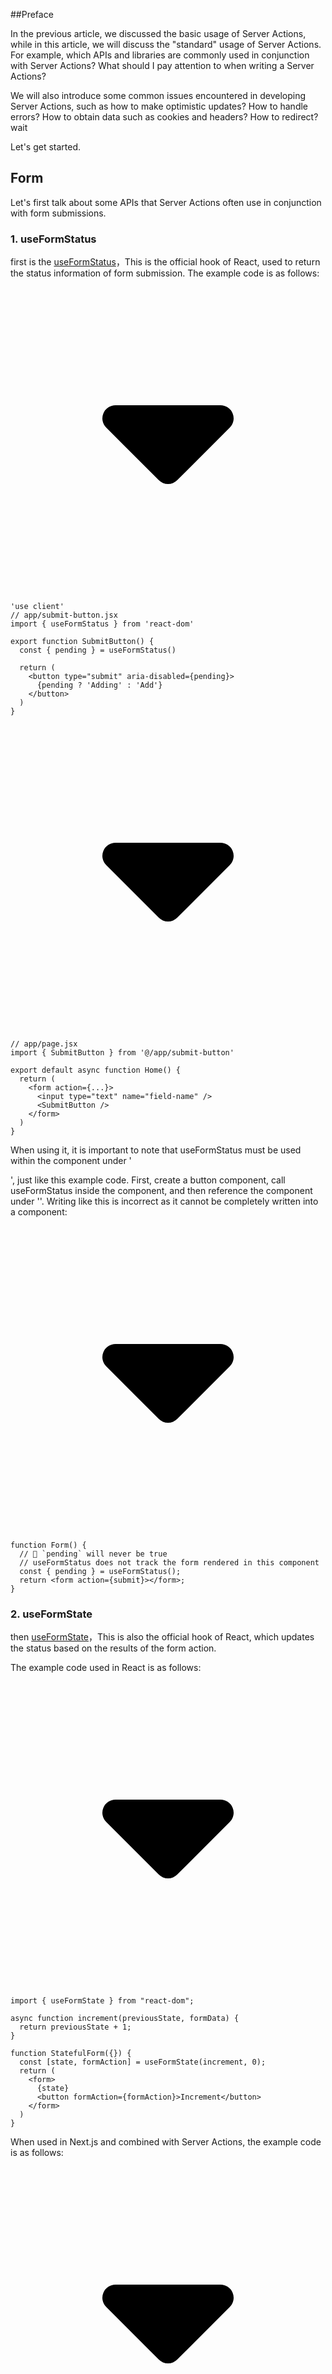 ##Preface

In the previous article, we discussed the basic usage of Server Actions, while in this article, we will discuss the "standard" usage of Server Actions. For example, which APIs and libraries are commonly used in conjunction with Server Actions? What should I pay attention to when writing a Server Actions?

We will also introduce some common issues encountered in developing Server Actions, such as how to make optimistic updates? How to handle errors? How to obtain data such as cookies and headers? How to redirect? wait

Let's get started.

## Form

Let's first talk about some APIs that Server Actions often use in conjunction with form submissions.

### 1. useFormStatus

first is the [useFormStatus](https://link.juejin.cn/?target=https%3A%2F%2Freact.dev%2Freference%2Freact-dom%2Fhooks%2FuseFormStatus "https://react.dev/reference/react-dom/hooks/useFormStatus")，This is the official hook of React, used to return the status information of form submission. The example code is as follows:

<pre><div class="code-block-extension-header"><div class="code-block-extension-headerLeft"><div class="code-block-extension-foldBtn"><svg xmlns="http://www.w3.org/2000/svg" viewBox="0 0 24 24"><path d="M16.924 9.617A1 1 0 0 0 16 9H8a1 1 0 0 0-.707 1.707l4 4a1 1 0 0 0 1.414 0l4-4a1 1 0 0 0 .217-1.09z" data-name="Down"></path></svg></div></div><div class="code-block-extension-headerRight"></div></div><code class="hljs language-javascript code-block-extension-codeShowNum"><span class="code-block-extension-codeLine" data-line-num="1">&#39;use client&#39;</span>
<span class="code-block-extension-codeLine" data-line-num="2">// app/submit-button.jsx</span>
<span class="code-block-extension-codeLine" data-line-num="3">import { useFormStatus } from &#39;react-dom&#39;</span>
<span class="code-block-extension-codeLine" data-line-num="4"></span>
<span class="code-block-extension-codeLine" data-line-num="5">export function SubmitButton() {</span>
<span class="code-block-extension-codeLine" data-line-num="6">  const { pending } = useFormStatus()</span>
<span class="code-block-extension-codeLine" data-line-num="7"></span>
<span class="code-block-extension-codeLine" data-line-num="8">  return (</span>
<span class="code-block-extension-codeLine" data-line-num="9">    <span class="xml">&lt;button type=&#34;submit&#34; aria-disabled={pending}&gt;</span></span>
<span class="code-block-extension-codeLine" data-line-num="10">      {pending ? &#39;Adding&#39; : &#39;Add&#39;}</span>
<span class="code-block-extension-codeLine" data-line-num="11">    &lt;/button&gt;</span>
<span class="code-block-extension-codeLine" data-line-num="12">  )</span>
<span class="code-block-extension-codeLine" data-line-num="13">}</span>
</code></pre>

<pre><div class="code-block-extension-header"><div class="code-block-extension-headerLeft"><div class="code-block-extension-foldBtn"><svg xmlns="http://www.w3.org/2000/svg" viewBox="0 0 24 24"><path d="M16.924 9.617A1 1 0 0 0 16 9H8a1 1 0 0 0-.707 1.707l4 4a1 1 0 0 0 1.414 0l4-4a1 1 0 0 0 .217-1.09z" data-name="Down"></path></svg></div></div><div class="code-block-extension-headerRight"></div></div><code class="hljs language-javascript code-block-extension-codeShowNum"><span class="code-block-extension-codeLine" data-line-num="1">// app/page.jsx</span>
<span class="code-block-extension-codeLine" data-line-num="2">import { SubmitButton } from &#39;@/app/submit-button&#39;</span>
<span class="code-block-extension-codeLine" data-line-num="3"></span>
<span class="code-block-extension-codeLine" data-line-num="4">export default async function Home() {</span>
<span class="code-block-extension-codeLine" data-line-num="5">  return (</span>
<span class="code-block-extension-codeLine" data-line-num="6">    <span class="xml">&lt;form action={...}&gt;</span></span>
<span class="code-block-extension-codeLine" data-line-num="7">      &lt;input type=&#34;text&#34; name=&#34;field-name&#34; /&gt;</span>
<span class="code-block-extension-codeLine" data-line-num="8">      &lt;SubmitButton /&gt;</span>
<span class="code-block-extension-codeLine" data-line-num="9">    &lt;/form&gt;</span>
<span class="code-block-extension-codeLine" data-line-num="10">  )</span>
<span class="code-block-extension-codeLine" data-line-num="11">}</span>
</code></pre>

When using it, it is important to note that useFormStatus must be used within the component under '<form>', just like this example code. First, create a button component, call useFormStatus inside the component, and then reference the component under '<form>'. Writing like this is incorrect as it cannot be completely written into a component:

<pre><div class="code-block-extension-header"><div class="code-block-extension-headerLeft"><div class="code-block-extension-foldBtn"><svg xmlns="http://www.w3.org/2000/svg" viewBox="0 0 24 24"><path d="M16.924 9.617A1 1 0 0 0 16 9H8a1 1 0 0 0-.707 1.707l4 4a1 1 0 0 0 1.414 0l4-4a1 1 0 0 0 .217-1.09z" data-name="Down"></path></svg></div></div><div class="code-block-extension-headerRight"></div></div><code class="hljs language-javascript code-block-extension-codeShowNum"><span class="code-block-extension-codeLine" data-line-num="1">function Form() {</span>
<span class="code-block-extension-codeLine" data-line-num="2">  // 🚩 `pending` will never be true</span>
<span class="code-block-extension-codeLine" data-line-num="3">  // useFormStatus does not track the form rendered in this component</span>
<span class="code-block-extension-codeLine" data-line-num="4">  const { pending } = useFormStatus();</span>
<span class="code-block-extension-codeLine" data-line-num="5">  return <span class="xml">&lt;form action={submit}&gt;&lt;/form&gt;</span>;</span>
<span class="code-block-extension-codeLine" data-line-num="6">}</span>
</code></pre>

### 2. useFormState

then [useFormState](https://link.juejin.cn/?target=https%3A%2F%2Freact.dev%2Freference%2Freact-dom%2Fhooks%2FuseFormState "https://react.dev/reference/react-dom/hooks/useFormState")，This is also the official hook of React, which updates the status based on the results of the form action.

The example code used in React is as follows:

<pre><div class="code-block-extension-header"><div class="code-block-extension-headerLeft"><div class="code-block-extension-foldBtn"><svg xmlns="http://www.w3.org/2000/svg" viewBox="0 0 24 24"><path d="M16.924 9.617A1 1 0 0 0 16 9H8a1 1 0 0 0-.707 1.707l4 4a1 1 0 0 0 1.414 0l4-4a1 1 0 0 0 .217-1.09z" data-name="Down"></path></svg></div></div><div class="code-block-extension-headerRight"></div></div><code class="hljs language-javascript code-block-extension-codeShowNum"><span class="code-block-extension-codeLine" data-line-num="1">import { useFormState } from &#34;react-dom&#34;;</span>
<span class="code-block-extension-codeLine" data-line-num="2"></span>
<span class="code-block-extension-codeLine" data-line-num="3">async function increment(previousState, formData) {</span>
<span class="code-block-extension-codeLine" data-line-num="4">  return previousState + 1;</span>
<span class="code-block-extension-codeLine" data-line-num="5">}</span>
<span class="code-block-extension-codeLine" data-line-num="6"></span>
<span class="code-block-extension-codeLine" data-line-num="7">function StatefulForm({}) {</span>
<span class="code-block-extension-codeLine" data-line-num="8">  const [state, formAction] = useFormState(increment, 0);</span>
<span class="code-block-extension-codeLine" data-line-num="9">  return (</span>
<span class="code-block-extension-codeLine" data-line-num="10">    <span class="xml">&lt;form&gt;</span></span>
<span class="code-block-extension-codeLine" data-line-num="11">      {state}</span>
<span class="code-block-extension-codeLine" data-line-num="12">      &lt;button formAction={formAction}&gt;Increment&lt;/button&gt;</span>
<span class="code-block-extension-codeLine" data-line-num="13">    &lt;/form&gt;</span>
<span class="code-block-extension-codeLine" data-line-num="14">  )</span>
<span class="code-block-extension-codeLine" data-line-num="15">}</span>
</code></pre>

When used in Next.js and combined with Server Actions, the example code is as follows:

<pre><div class="code-block-extension-header"><div class="code-block-extension-headerLeft"><div class="code-block-extension-foldBtn"><svg xmlns="http://www.w3.org/2000/svg" viewBox="0 0 24 24"><path d="M16.924 9.617A1 1 0 0 0 16 9H8a1 1 0 0 0-.707 1.707l4 4a1 1 0 0 0 1.414 0l4-4a1 1 0 0 0 .217-1.09z" data-name="Down"></path></svg></div></div><div class="code-block-extension-headerRight"></div></div><code class="hljs language-javascript code-block-extension-codeShowNum"><span class="code-block-extension-codeLine" data-line-num="1">&#39;use client&#39;</span>
<span class="code-block-extension-codeLine" data-line-num="2"></span>
<span class="code-block-extension-codeLine" data-line-num="3">import { useFormState } from &#39;react-dom&#39;</span>
<span class="code-block-extension-codeLine" data-line-num="4"></span>
<span class="code-block-extension-codeLine" data-line-num="5">export default function Home() {</span>
<span class="code-block-extension-codeLine" data-line-num="6"></span>
<span class="code-block-extension-codeLine" data-line-num="7">  async function createTodo(prevState, formData) {</span>
<span class="code-block-extension-codeLine" data-line-num="8">    return prevState.concat(formData.get(&#39;todo&#39;));</span>
<span class="code-block-extension-codeLine" data-line-num="9">  }</span>
<span class="code-block-extension-codeLine" data-line-num="10"></span>
<span class="code-block-extension-codeLine" data-line-num="11">  const [state, formAction] = useFormState(createTodo, [])</span>
<span class="code-block-extension-codeLine" data-line-num="12"></span>
<span class="code-block-extension-codeLine" data-line-num="13">  return (</span>
<span class="code-block-extension-codeLine" data-line-num="14">    <span class="xml">&lt;form action={formAction}&gt;</span></span>
<span class="code-block-extension-codeLine" data-line-num="15">      &lt;input type=&#34;text&#34; name=&#34;todo&#34; /&gt;</span>
<span class="code-block-extension-codeLine" data-line-num="16">      &lt;button type=&#34;submit&#34;&gt;Submit&lt;/button&gt;</span>
<span class="code-block-extension-codeLine" data-line-num="17">      &lt;p&gt;{state.join(&#39;,&#39;)}&lt;/p&gt;</span>
<span class="code-block-extension-codeLine" data-line-num="18">    &lt;/form&gt;</span>
<span class="code-block-extension-codeLine" data-line-num="19">  ) </span>
<span class="code-block-extension-codeLine" data-line-num="20">}</span>
</code></pre>

### 3. Practical experience

Now let's combine useFormStatus and useFormState to explain how to handle form submissions using Server Actions. The directories and files involved are as follows:

<pre><div class="code-block-extension-header"><div class="code-block-extension-headerLeft"><div class="code-block-extension-foldBtn"><svg xmlns="http://www.w3.org/2000/svg" viewBox="0 0 24 24"><path d="M16.924 9.617A1 1 0 0 0 16 9H8a1 1 0 0 0-.707 1.707l4 4a1 1 0 0 0 1.414 0l4-4a1 1 0 0 0 .217-1.09z" data-name="Down"></path></svg></div></div><div class="code-block-extension-headerRight"></div></div><code class="hljs language-javascript code-block-extension-codeShowNum"><span class="code-block-extension-codeLine" data-line-num="1">app                 </span>
<span class="code-block-extension-codeLine" data-line-num="2">└─ form3           </span>
<span class="code-block-extension-codeLine" data-line-num="3">   ├─ actions.js   </span>
<span class="code-block-extension-codeLine" data-line-num="4">   ├─ form.js      </span>
<span class="code-block-extension-codeLine" data-line-num="5">   └─ page.js            </span>
</code></pre>

`App/form3/form. js `, code as follows:

<pre><div class="code-block-extension-header"><div class="code-block-extension-headerLeft"><div class="code-block-extension-foldBtn"><svg xmlns="http://www.w3.org/2000/svg" viewBox="0 0 24 24"><path d="M16.924 9.617A1 1 0 0 0 16 9H8a1 1 0 0 0-.707 1.707l4 4a1 1 0 0 0 1.414 0l4-4a1 1 0 0 0 .217-1.09z" data-name="Down"></path></svg></div></div><div class="code-block-extension-headerRight"></div></div><code class="hljs language-javascript code-block-extension-codeShowNum"><span class="code-block-extension-codeLine" data-line-num="1">import { findToDos } from &#39;./actions&#39;;</span>
<span class="code-block-extension-codeLine" data-line-num="2">import AddToDoForm from &#39;./form&#39;;</span>
<span class="code-block-extension-codeLine" data-line-num="3"></span>
<span class="code-block-extension-codeLine" data-line-num="4">export default async function Page() {</span>
<span class="code-block-extension-codeLine" data-line-num="5">  const todos = await findToDos();</span>
<span class="code-block-extension-codeLine" data-line-num="6">  return (</span>
<span class="code-block-extension-codeLine" data-line-num="7">    <span class="xml">&lt;&gt;</span></span>
<span class="code-block-extension-codeLine" data-line-num="8">      &lt;AddToDoForm /&gt;</span>
<span class="code-block-extension-codeLine" data-line-num="9">      &lt;ul&gt;</span>
<span class="code-block-extension-codeLine" data-line-num="10">        {todos.map((todo, i) =&gt; &lt;li key={i}&gt;{todo}&lt;/li&gt;)}</span>
<span class="code-block-extension-codeLine" data-line-num="11">      &lt;/ul&gt;</span>
<span class="code-block-extension-codeLine" data-line-num="12">    &lt;/&gt;</span>
<span class="code-block-extension-codeLine" data-line-num="13">  )</span>
<span class="code-block-extension-codeLine" data-line-num="14">}</span>
</code></pre>

`App/form3/form. js `, code as follows:

<pre><div class="code-block-extension-header"><div class="code-block-extension-headerLeft"><div class="code-block-extension-foldBtn"><svg xmlns="http://www.w3.org/2000/svg" viewBox="0 0 24 24"><path d="M16.924 9.617A1 1 0 0 0 16 9H8a1 1 0 0 0-.707 1.707l4 4a1 1 0 0 0 1.414 0l4-4a1 1 0 0 0 .217-1.09z" data-name="Down"></path></svg></div></div><div class="code-block-extension-headerRight"></div></div><code class="hljs language-javascript code-block-extension-codeShowNum"><span class="code-block-extension-codeLine" data-line-num="1">&#39;use client&#39;</span>
<span class="code-block-extension-codeLine" data-line-num="2"></span>
<span class="code-block-extension-codeLine" data-line-num="3">import { useFormState, useFormStatus } from &#39;react-dom&#39;</span>
<span class="code-block-extension-codeLine" data-line-num="4">import { createToDo } from &#39;./actions&#39;;</span>
<span class="code-block-extension-codeLine" data-line-num="5"></span>
<span class="code-block-extension-codeLine" data-line-num="6">const initialState = {</span>
<span class="code-block-extension-codeLine" data-line-num="7">  message: &#39;&#39;,</span>
<span class="code-block-extension-codeLine" data-line-num="8">}</span>
<span class="code-block-extension-codeLine" data-line-num="9"></span>
<span class="code-block-extension-codeLine" data-line-num="10">function SubmitButton() {</span>
<span class="code-block-extension-codeLine" data-line-num="11">  const { pending } = useFormStatus()</span>
<span class="code-block-extension-codeLine" data-line-num="12">  return (</span>
<span class="code-block-extension-codeLine" data-line-num="13">    <span class="xml">&lt;button type=&#34;submit&#34; aria-disabled={pending}&gt;</span></span>
<span class="code-block-extension-codeLine" data-line-num="14">      {pending ? &#39;Adding&#39; : &#39;Add&#39;}</span>
<span class="code-block-extension-codeLine" data-line-num="15">    &lt;/button&gt;</span>
<span class="code-block-extension-codeLine" data-line-num="16">  )</span>
<span class="code-block-extension-codeLine" data-line-num="17">}</span>
<span class="code-block-extension-codeLine" data-line-num="18"></span>
<span class="code-block-extension-codeLine" data-line-num="19">export default function AddToDoForm() {</span>
<span class="code-block-extension-codeLine" data-line-num="20">  const [state, formAction] = useFormState(createToDo, initialState)</span>
<span class="code-block-extension-codeLine" data-line-num="21"></span>
<span class="code-block-extension-codeLine" data-line-num="22">  return (</span>
<span class="code-block-extension-codeLine" data-line-num="23">    <span class="xml">&lt;form action={formAction}&gt;</span></span>
<span class="code-block-extension-codeLine" data-line-num="24">      &lt;input type=&#34;text&#34; name=&#34;todo&#34; /&gt;</span>
<span class="code-block-extension-codeLine" data-line-num="25">      &lt;SubmitButton /&gt;</span>
<span class="code-block-extension-codeLine" data-line-num="26">      &lt;p aria-live=&#34;polite&#34; className=&#34;sr-only&#34;&gt;</span>
<span class="code-block-extension-codeLine" data-line-num="27">        {state?.message}</span>
<span class="code-block-extension-codeLine" data-line-num="28">      &lt;/p&gt;</span>
<span class="code-block-extension-codeLine" data-line-num="29">    &lt;/form&gt;</span>
<span class="code-block-extension-codeLine" data-line-num="30">  )</span>
<span class="code-block-extension-codeLine" data-line-num="31">}</span>
</code></pre>

`App/form3/actions. js `, the code is as follows:

<pre><div class="code-block-extension-header"><div class="code-block-extension-headerLeft"><div class="code-block-extension-foldBtn"><svg xmlns="http://www.w3.org/2000/svg" viewBox="0 0 24 24"><path d="M16.924 9.617A1 1 0 0 0 16 9H8a1 1 0 0 0-.707 1.707l4 4a1 1 0 0 0 1.414 0l4-4a1 1 0 0 0 .217-1.09z" data-name="Down"></path></svg></div></div><div class="code-block-extension-headerRight"></div></div><code class="hljs language-javascript code-block-extension-codeShowNum"><span class="code-block-extension-codeLine" data-line-num="1">&#39;use server&#39;</span>
<span class="code-block-extension-codeLine" data-line-num="2"></span>
<span class="code-block-extension-codeLine" data-line-num="3">import { revalidatePath } from &#34;next/cache&#34;;</span>
<span class="code-block-extension-codeLine" data-line-num="4"></span>
<span class="code-block-extension-codeLine" data-line-num="5">const sleep = ms =&gt; new Promise(r =&gt; setTimeout(r, ms));</span>
<span class="code-block-extension-codeLine" data-line-num="6"></span>
<span class="code-block-extension-codeLine" data-line-num="7">let data = [&#39;read&#39;, &#39;write&#39;, &#39;think&#39;]</span>
<span class="code-block-extension-codeLine" data-line-num="8"></span>
<span class="code-block-extension-codeLine" data-line-num="9">export async function findToDos() {</span>
<span class="code-block-extension-codeLine" data-line-num="10">  return data</span>
<span class="code-block-extension-codeLine" data-line-num="11">}</span>
<span class="code-block-extension-codeLine" data-line-num="12"></span>
<span class="code-block-extension-codeLine" data-line-num="13">export async function createToDo(prevState, formData) {</span>
<span class="code-block-extension-codeLine" data-line-num="14">  await sleep(500)</span>
<span class="code-block-extension-codeLine" data-line-num="15">  const todo = formData.get(&#39;todo&#39;)</span>
<span class="code-block-extension-codeLine" data-line-num="16">  data.push(todo)</span>
<span class="code-block-extension-codeLine" data-line-num="17">  revalidatePath(&#34;/form3&#34;);</span>
<span class="code-block-extension-codeLine" data-line-num="18">  return {</span>
<span class="code-block-extension-codeLine" data-line-num="19">    message: `add ${todo} success!`</span>
<span class="code-block-extension-codeLine" data-line-num="20">  }</span>
<span class="code-block-extension-codeLine" data-line-num="21">}</span>
</code></pre>

The interaction effect is as follows:

![actions-6.gif](https://p3-juejin.byteimg.com/tos-cn-i-k3u1fbpfcp/d9b1592d85124e03a2cd6d927ea6686b~tplv-k3u1fbpfcp-jj-mark:3024:0:0:0:q75.awebp#?w=847&h=558&s=81417&e=gif&f=37&b=fefefe) Note: When using useFormState, the first parameter corresponding to the Server Action function is prevState, and the second parameter is formData. When using useFormStatus, it should be written in a separate component under the form. When using, pay attention to these two points.

It is worth mentioning that:

<pre><div class="code-block-extension-header"><div class="code-block-extension-headerLeft"><div class="code-block-extension-foldBtn"><svg xmlns="http://www.w3.org/2000/svg" viewBox="0 0 24 24"><path d="M16.924 9.617A1 1 0 0 0 16 9H8a1 1 0 0 0-.707 1.707l4 4a1 1 0 0 0 1.414 0l4-4a1 1 0 0 0 .217-1.09z" data-name="Down"></path></svg></div></div><div class="code-block-extension-headerRight"></div></div><code class="hljs language-javascript code-block-extension-codeShowNum"><span class="code-block-extension-codeLine" data-line-num="1">&lt;p aria-live=&#34;polite&#34; className=&#34;sr-only&#34;&gt;</span>
<span class="code-block-extension-codeLine" data-line-num="2">  {state?.message}</span>
<span class="code-block-extension-codeLine" data-line-num="3">&lt;/p&gt;</span>
</code></pre>

`Aria live 'indicates that this is an ARIA tag used to politely notify users of a change` "SR only" indicates that this is content only used for screen readers. Because we did not set the style of SR only, it was exposed on the page, and theoretically, the following style should be added:

<pre><div class="code-block-extension-header"><div class="code-block-extension-headerLeft"><div class="code-block-extension-foldBtn"><svg xmlns="http://www.w3.org/2000/svg" viewBox="0 0 24 24"><path d="M16.924 9.617A1 1 0 0 0 16 9H8a1 1 0 0 0-.707 1.707l4 4a1 1 0 0 0 1.414 0l4-4a1 1 0 0 0 .217-1.09z" data-name="Down"></path></svg></div></div><div class="code-block-extension-headerRight"></div></div><code class="hljs language-css code-block-extension-codeShowNum"><span class="code-block-extension-codeLine" data-line-num="1">.sr-only {</span>
<span class="code-block-extension-codeLine" data-line-num="2">  position: absolute;</span>
<span class="code-block-extension-codeLine" data-line-num="3">  width: 1px;</span>
<span class="code-block-extension-codeLine" data-line-num="4">  height: 1px;</span>
<span class="code-block-extension-codeLine" data-line-num="5">  padding: 0;</span>
<span class="code-block-extension-codeLine" data-line-num="6">  margin: -1px;</span>
<span class="code-block-extension-codeLine" data-line-num="7">  overflow: hidden;</span>
<span class="code-block-extension-codeLine" data-line-num="8">  clip: rect(0, 0, 0, 0);</span>
<span class="code-block-extension-codeLine" data-line-num="9">  white-space: nowrap;</span>
<span class="code-block-extension-codeLine" data-line-num="10">  border-width: 0;</span>
<span class="code-block-extension-codeLine" data-line-num="11">}</span>
</code></pre>

Simply put, this content should not be displayed on the screen. The return of this information is used to notify people who cannot see the screen content like normal people and need to use screen reader tools to successfully create the task.

## Server Actions

Next, let's talk about the key points to note when writing Server Actions. Simply put, it is important to note:

1. Obtain submitted data
2. Perform data validation and error handling
3. Re validate data
4. Error handling

### 1. get data

If using the most basic form of form action, the first parameter of the Server Action function is formData:

<pre><div class="code-block-extension-header"><div class="code-block-extension-headerLeft"><div class="code-block-extension-foldBtn"><svg xmlns="http://www.w3.org/2000/svg" viewBox="0 0 24 24"><path d="M16.924 9.617A1 1 0 0 0 16 9H8a1 1 0 0 0-.707 1.707l4 4a1 1 0 0 0 1.414 0l4-4a1 1 0 0 0 .217-1.09z" data-name="Down"></path></svg></div></div><div class="code-block-extension-headerRight"></div></div><code class="hljs language-javascript code-block-extension-codeShowNum"><span class="code-block-extension-codeLine" data-line-num="1">export default function Page() {</span>
<span class="code-block-extension-codeLine" data-line-num="2">  async function createInvoice(formData) {</span>
<span class="code-block-extension-codeLine" data-line-num="3">    &#39;use server&#39;</span>
<span class="code-block-extension-codeLine" data-line-num="4"></span>
<span class="code-block-extension-codeLine" data-line-num="5">    const rawFormData = {</span>
<span class="code-block-extension-codeLine" data-line-num="6">      customerId: formData.get(&#39;customerId&#39;)</span>
<span class="code-block-extension-codeLine" data-line-num="7">    }</span>
<span class="code-block-extension-codeLine" data-line-num="8"></span>
<span class="code-block-extension-codeLine" data-line-num="9">    // mutate data</span>
<span class="code-block-extension-codeLine" data-line-num="10">    // revalidate cache</span>
<span class="code-block-extension-codeLine" data-line-num="11">  }</span>
<span class="code-block-extension-codeLine" data-line-num="12"></span>
<span class="code-block-extension-codeLine" data-line-num="13">  return <span class="xml">&lt;form action={createInvoice}&gt;...&lt;/form&gt;</span></span>
<span class="code-block-extension-codeLine" data-line-num="14">}</span>
</code></pre>

If using the form of form action+useFormState, the first parameter of the Server Actions function is prevState, and the second parameter is formData:

<pre><div class="code-block-extension-header"><div class="code-block-extension-headerLeft"><div class="code-block-extension-foldBtn"><svg xmlns="http://www.w3.org/2000/svg" viewBox="0 0 24 24"><path d="M16.924 9.617A1 1 0 0 0 16 9H8a1 1 0 0 0-.707 1.707l4 4a1 1 0 0 0 1.414 0l4-4a1 1 0 0 0 .217-1.09z" data-name="Down"></path></svg></div></div><div class="code-block-extension-headerRight"></div></div><code class="hljs language-javascript code-block-extension-codeShowNum"><span class="code-block-extension-codeLine" data-line-num="1">&#39;use client&#39;</span>
<span class="code-block-extension-codeLine" data-line-num="2"></span>
<span class="code-block-extension-codeLine" data-line-num="3">import { useFormState } from &#39;react-dom&#39;</span>
<span class="code-block-extension-codeLine" data-line-num="4"></span>
<span class="code-block-extension-codeLine" data-line-num="5">export default function Home() {</span>
<span class="code-block-extension-codeLine" data-line-num="6"></span>
<span class="code-block-extension-codeLine" data-line-num="7">  async function createTodo(prevState, formData) {</span>
<span class="code-block-extension-codeLine" data-line-num="8">    return prevState.concat(formData.get(&#39;todo&#39;));</span>
<span class="code-block-extension-codeLine" data-line-num="9">  }</span>
<span class="code-block-extension-codeLine" data-line-num="10"></span>
<span class="code-block-extension-codeLine" data-line-num="11">  const [state, formAction] = useFormState(createTodo, [])</span>
<span class="code-block-extension-codeLine" data-line-num="12"></span>
<span class="code-block-extension-codeLine" data-line-num="13">  return (</span>
<span class="code-block-extension-codeLine" data-line-num="14">    <span class="xml">&lt;form action={formAction}&gt;</span></span>
<span class="code-block-extension-codeLine" data-line-num="15">      &lt;input type=&#34;text&#34; name=&#34;todo&#34; /&gt;</span>
<span class="code-block-extension-codeLine" data-line-num="16">      &lt;button type=&#34;submit&#34;&gt;Submit&lt;/button&gt;</span>
<span class="code-block-extension-codeLine" data-line-num="17">      &lt;p&gt;{state.join(&#39;,&#39;)}&lt;/p&gt;</span>
<span class="code-block-extension-codeLine" data-line-num="18">    &lt;/form&gt;</span>
<span class="code-block-extension-codeLine" data-line-num="19">  ) </span>
<span class="code-block-extension-codeLine" data-line-num="20">}</span>
</code></pre>

If it is a direct call, then it depends on how it is passed in during the call, such as the example of event call mentioned in the previous article:

<pre><div class="code-block-extension-header"><div class="code-block-extension-headerLeft"><div class="code-block-extension-foldBtn"><svg xmlns="http://www.w3.org/2000/svg" viewBox="0 0 24 24"><path d="M16.924 9.617A1 1 0 0 0 16 9H8a1 1 0 0 0-.707 1.707l4 4a1 1 0 0 0 1.414 0l4-4a1 1 0 0 0 .217-1.09z" data-name="Down"></path></svg></div></div><div class="code-block-extension-headerRight"></div></div><code class="hljs language-javascript code-block-extension-codeShowNum"><span class="code-block-extension-codeLine" data-line-num="1">&#39;use client&#39;</span>
<span class="code-block-extension-codeLine" data-line-num="2"></span>
<span class="code-block-extension-codeLine" data-line-num="3">import { createToDoDirectly } from &#39;./actions&#39;;</span>
<span class="code-block-extension-codeLine" data-line-num="4"></span>
<span class="code-block-extension-codeLine" data-line-num="5">export default function Button({children}) {</span>
<span class="code-block-extension-codeLine" data-line-num="6">  return <span class="xml">&lt;button onClick={async () =&gt; {</span></span>
<span class="code-block-extension-codeLine" data-line-num="7">    const data = await createToDoDirectly(&#39;sport&#39;)</span>
<span class="code-block-extension-codeLine" data-line-num="8">    alert(JSON.stringify(data))</span>
<span class="code-block-extension-codeLine" data-line-num="9">  }}&gt;{children}&lt;/button&gt;</span>
<span class="code-block-extension-codeLine" data-line-num="10">}</span>
</code></pre>

<pre><div class="code-block-extension-header"><div class="code-block-extension-headerLeft"><div class="code-block-extension-foldBtn"><svg xmlns="http://www.w3.org/2000/svg" viewBox="0 0 24 24"><path d="M16.924 9.617A1 1 0 0 0 16 9H8a1 1 0 0 0-.707 1.707l4 4a1 1 0 0 0 1.414 0l4-4a1 1 0 0 0 .217-1.09z" data-name="Down"></path></svg></div></div><div class="code-block-extension-headerRight"></div></div><code class="hljs language-javascript code-block-extension-codeShowNum"><span class="code-block-extension-codeLine" data-line-num="1">&#39;use server&#39;</span>
<span class="code-block-extension-codeLine" data-line-num="2"></span>
<span class="code-block-extension-codeLine" data-line-num="3">export async function createToDoDirectly(value) {</span>
<span class="code-block-extension-codeLine" data-line-num="4">  const form = new FormData()</span>
<span class="code-block-extension-codeLine" data-line-num="5">  form.append(&#34;todo&#34;, value);</span>
<span class="code-block-extension-codeLine" data-line-num="6">  return createToDo(form)</span>
<span class="code-block-extension-codeLine" data-line-num="7">}</span>
</code></pre>

### 2. Form Validation

Next.js recommends using HTML element built-in validations such as' required 'and' type="email" for basic form validation.

For higher-order server-side data validation, you can use [zod](https://link.juejin.cn/?target=https%3A%2F%2Fzod.dev%2F "https://zod.dev/") This schema validation library is used to validate the structure of form data:

<pre><div class="code-block-extension-header"><div class="code-block-extension-headerLeft"><div class="code-block-extension-foldBtn"><svg xmlns="http://www.w3.org/2000/svg" viewBox="0 0 24 24"><path d="M16.924 9.617A1 1 0 0 0 16 9H8a1 1 0 0 0-.707 1.707l4 4a1 1 0 0 0 1.414 0l4-4a1 1 0 0 0 .217-1.09z" data-name="Down"></path></svg></div></div><div class="code-block-extension-headerRight"></div></div><code class="hljs language-javascript code-block-extension-codeShowNum"><span class="code-block-extension-codeLine" data-line-num="1">&#39;use server&#39;</span>
<span class="code-block-extension-codeLine" data-line-num="2"></span>
<span class="code-block-extension-codeLine" data-line-num="3">import { z } from &#39;zod&#39;</span>
<span class="code-block-extension-codeLine" data-line-num="4"></span>
<span class="code-block-extension-codeLine" data-line-num="5">const schema = z.object({</span>
<span class="code-block-extension-codeLine" data-line-num="6">  email: z.string({</span>
<span class="code-block-extension-codeLine" data-line-num="7">    invalid_type_error: &#39;Invalid Email&#39;,</span>
<span class="code-block-extension-codeLine" data-line-num="8">  }),</span>
<span class="code-block-extension-codeLine" data-line-num="9">})</span>
<span class="code-block-extension-codeLine" data-line-num="10"></span>
<span class="code-block-extension-codeLine" data-line-num="11">export default async function createsUser(formData) {</span>
<span class="code-block-extension-codeLine" data-line-num="12">  const validatedFields = schema.safeParse({</span>
<span class="code-block-extension-codeLine" data-line-num="13">    email: formData.get(&#39;email&#39;),</span>
<span class="code-block-extension-codeLine" data-line-num="14">  })</span>
<span class="code-block-extension-codeLine" data-line-num="15"></span>
<span class="code-block-extension-codeLine" data-line-num="16">  // Return early if the form data is invalid</span>
<span class="code-block-extension-codeLine" data-line-num="17">  if (!validatedFields.success) {</span>
<span class="code-block-extension-codeLine" data-line-num="18">    return {</span>
<span class="code-block-extension-codeLine" data-line-num="19">      errors: validatedFields.error.flatten().fieldErrors,</span>
<span class="code-block-extension-codeLine" data-line-num="20">    }</span>
<span class="code-block-extension-codeLine" data-line-num="21">  }</span>
<span class="code-block-extension-codeLine" data-line-num="22"></span>
<span class="code-block-extension-codeLine" data-line-num="23">  // Mutate data</span>
<span class="code-block-extension-codeLine" data-line-num="24">}</span>
</code></pre>

### 3. Re validate data

After modifying data in Server Action, it is important to re validate the data, otherwise the data will not be updated in a timely manner.

Use revolidatePath:

<pre><div class="code-block-extension-header"><div class="code-block-extension-headerLeft"><div class="code-block-extension-foldBtn"><svg xmlns="http://www.w3.org/2000/svg" viewBox="0 0 24 24"><path d="M16.924 9.617A1 1 0 0 0 16 9H8a1 1 0 0 0-.707 1.707l4 4a1 1 0 0 0 1.414 0l4-4a1 1 0 0 0 .217-1.09z" data-name="Down"></path></svg></div></div><div class="code-block-extension-headerRight"></div></div><code class="hljs language-javascript code-block-extension-codeShowNum"><span class="code-block-extension-codeLine" data-line-num="1">&#39;use server&#39;</span>
<span class="code-block-extension-codeLine" data-line-num="2"></span>
<span class="code-block-extension-codeLine" data-line-num="3">import { revalidatePath } from &#39;next/cache&#39;</span>
<span class="code-block-extension-codeLine" data-line-num="4"></span>
<span class="code-block-extension-codeLine" data-line-num="5">export async function createPost() {</span>
<span class="code-block-extension-codeLine" data-line-num="6">  try {</span>
<span class="code-block-extension-codeLine" data-line-num="7">    // ...</span>
<span class="code-block-extension-codeLine" data-line-num="8">  } catch (error) {</span>
<span class="code-block-extension-codeLine" data-line-num="9">    // ...</span>
<span class="code-block-extension-codeLine" data-line-num="10">  }</span>
<span class="code-block-extension-codeLine" data-line-num="11"></span>
<span class="code-block-extension-codeLine" data-line-num="12">  revalidatePath(&#39;/posts&#39;)</span>
<span class="code-block-extension-codeLine" data-line-num="13">}</span>
</code></pre>

use revalidateTag：

<pre><div class="code-block-extension-header"><div class="code-block-extension-headerLeft"><div class="code-block-extension-foldBtn"><svg xmlns="http://www.w3.org/2000/svg" viewBox="0 0 24 24"><path d="M16.924 9.617A1 1 0 0 0 16 9H8a1 1 0 0 0-.707 1.707l4 4a1 1 0 0 0 1.414 0l4-4a1 1 0 0 0 .217-1.09z" data-name="Down"></path></svg></div></div><div class="code-block-extension-headerRight"></div></div><code class="hljs language-javascript code-block-extension-codeShowNum"><span class="code-block-extension-codeLine" data-line-num="1">&#39;use server&#39;</span>
<span class="code-block-extension-codeLine" data-line-num="2"></span>
<span class="code-block-extension-codeLine" data-line-num="3">import { revalidateTag } from &#39;next/cache&#39;</span>
<span class="code-block-extension-codeLine" data-line-num="4"></span>
<span class="code-block-extension-codeLine" data-line-num="5">export async function createPost() {</span>
<span class="code-block-extension-codeLine" data-line-num="6">  try {</span>
<span class="code-block-extension-codeLine" data-line-num="7">    // ...</span>
<span class="code-block-extension-codeLine" data-line-num="8">  } catch (error) {</span>
<span class="code-block-extension-codeLine" data-line-num="9">    // ...</span>
<span class="code-block-extension-codeLine" data-line-num="10">  }</span>
<span class="code-block-extension-codeLine" data-line-num="11"></span>
<span class="code-block-extension-codeLine" data-line-num="12">  revalidateTag(&#39;posts&#39;)</span>
<span class="code-block-extension-codeLine" data-line-num="13">}</span>
</code></pre>

### 4. error handling

One way is to return error information. For example, when an entry creation fails and returns an error message:

<pre><div class="code-block-extension-header"><div class="code-block-extension-headerLeft"><div class="code-block-extension-foldBtn"><svg xmlns="http://www.w3.org/2000/svg" viewBox="0 0 24 24"><path d="M16.924 9.617A1 1 0 0 0 16 9H8a1 1 0 0 0-.707 1.707l4 4a1 1 0 0 0 1.414 0l4-4a1 1 0 0 0 .217-1.09z" data-name="Down"></path></svg></div></div><div class="code-block-extension-headerRight"></div></div><code class="hljs language-javascript code-block-extension-codeShowNum"><span class="code-block-extension-codeLine" data-line-num="1">&#39;use server&#39;</span>
<span class="code-block-extension-codeLine" data-line-num="2">// app/actions.js</span>
<span class="code-block-extension-codeLine" data-line-num="3">export async function createTodo(prevState, formData) {</span>
<span class="code-block-extension-codeLine" data-line-num="4">  try {</span>
<span class="code-block-extension-codeLine" data-line-num="5">    await createItem(formData.get(&#39;todo&#39;))</span>
<span class="code-block-extension-codeLine" data-line-num="6">    return revalidatePath(&#39;/&#39;)</span>
<span class="code-block-extension-codeLine" data-line-num="7">  } catch (e) {</span>
<span class="code-block-extension-codeLine" data-line-num="8">    return { message: &#39;Failed to create&#39; }</span>
<span class="code-block-extension-codeLine" data-line-num="9">  }</span>
<span class="code-block-extension-codeLine" data-line-num="10">}</span>
</code></pre>

In the client component, read this value and display an error message:

<pre><div class="code-block-extension-header"><div class="code-block-extension-headerLeft"><div class="code-block-extension-foldBtn"><svg xmlns="http://www.w3.org/2000/svg" viewBox="0 0 24 24"><path d="M16.924 9.617A1 1 0 0 0 16 9H8a1 1 0 0 0-.707 1.707l4 4a1 1 0 0 0 1.414 0l4-4a1 1 0 0 0 .217-1.09z" data-name="Down"></path></svg></div></div><div class="code-block-extension-headerRight"></div></div><code class="hljs language-javascript code-block-extension-codeShowNum"><span class="code-block-extension-codeLine" data-line-num="1">&#39;use client&#39;</span>
<span class="code-block-extension-codeLine" data-line-num="2">// app/add-form.jsx</span>
<span class="code-block-extension-codeLine" data-line-num="3">import { useFormState, useFormStatus } from &#39;react-dom&#39;</span>
<span class="code-block-extension-codeLine" data-line-num="4">import { createTodo } from &#39;@/app/actions&#39;</span>
<span class="code-block-extension-codeLine" data-line-num="5"></span>
<span class="code-block-extension-codeLine" data-line-num="6">const initialState = {</span>
<span class="code-block-extension-codeLine" data-line-num="7">  message: null,</span>
<span class="code-block-extension-codeLine" data-line-num="8">}</span>
<span class="code-block-extension-codeLine" data-line-num="9"></span>
<span class="code-block-extension-codeLine" data-line-num="10">function SubmitButton() {</span>
<span class="code-block-extension-codeLine" data-line-num="11">  const { pending } = useFormStatus()</span>
<span class="code-block-extension-codeLine" data-line-num="12"></span>
<span class="code-block-extension-codeLine" data-line-num="13">  return (</span>
<span class="code-block-extension-codeLine" data-line-num="14">    <span class="xml">&lt;button type=&#34;submit&#34; aria-disabled={pending}&gt;</span></span>
<span class="code-block-extension-codeLine" data-line-num="15">      Add</span>
<span class="code-block-extension-codeLine" data-line-num="16">    &lt;/button&gt;</span>
<span class="code-block-extension-codeLine" data-line-num="17">  )</span>
<span class="code-block-extension-codeLine" data-line-num="18">}</span>
<span class="code-block-extension-codeLine" data-line-num="19"></span>
<span class="code-block-extension-codeLine" data-line-num="20">export function AddForm() {</span>
<span class="code-block-extension-codeLine" data-line-num="21">  const [state, formAction] = useFormState(createTodo, initialState)</span>
<span class="code-block-extension-codeLine" data-line-num="22"></span>
<span class="code-block-extension-codeLine" data-line-num="23">  return (</span>
<span class="code-block-extension-codeLine" data-line-num="24">    <span class="xml">&lt;form action={formAction}&gt;</span></span>
<span class="code-block-extension-codeLine" data-line-num="25">      &lt;label htmlFor=&#34;todo&#34;&gt;Enter Task&lt;/label&gt;</span>
<span class="code-block-extension-codeLine" data-line-num="26">      &lt;input type=&#34;text&#34; id=&#34;todo&#34; name=&#34;todo&#34; required /&gt;</span>
<span class="code-block-extension-codeLine" data-line-num="27">      &lt;SubmitButton /&gt;</span>
<span class="code-block-extension-codeLine" data-line-num="28">      &lt;p aria-live=&#34;polite&#34; className=&#34;sr-only&#34;&gt;</span>
<span class="code-block-extension-codeLine" data-line-num="29">        {state?.message}</span>
<span class="code-block-extension-codeLine" data-line-num="30">      &lt;/p&gt;</span>
<span class="code-block-extension-codeLine" data-line-num="31">    &lt;/form&gt;</span>
<span class="code-block-extension-codeLine" data-line-num="32">  )</span>
<span class="code-block-extension-codeLine" data-line-num="33">}</span>
</code></pre>

One way is to throw an error, which will be captured by the most recent error. js:

<pre><div class="code-block-extension-header"><div class="code-block-extension-headerLeft"><div class="code-block-extension-foldBtn"><svg xmlns="http://www.w3.org/2000/svg" viewBox="0 0 24 24"><path d="M16.924 9.617A1 1 0 0 0 16 9H8a1 1 0 0 0-.707 1.707l4 4a1 1 0 0 0 1.414 0l4-4a1 1 0 0 0 .217-1.09z" data-name="Down"></path></svg></div></div><div class="code-block-extension-headerRight"></div></div><code class="hljs language-javascript code-block-extension-codeShowNum"><span class="code-block-extension-codeLine" data-line-num="1">&#39;use client&#39;</span>
<span class="code-block-extension-codeLine" data-line-num="2">// error.js</span>
<span class="code-block-extension-codeLine" data-line-num="3">export default function Error() {</span>
<span class="code-block-extension-codeLine" data-line-num="4">  return (</span>
<span class="code-block-extension-codeLine" data-line-num="5">    <span class="xml">&lt;h2&gt;error&lt;/h2&gt;</span></span>
<span class="code-block-extension-codeLine" data-line-num="6">  )</span>
<span class="code-block-extension-codeLine" data-line-num="7">}</span>
</code></pre>

<pre><div class="code-block-extension-header"><div class="code-block-extension-headerLeft"><div class="code-block-extension-foldBtn"><svg xmlns="http://www.w3.org/2000/svg" viewBox="0 0 24 24"><path d="M16.924 9.617A1 1 0 0 0 16 9H8a1 1 0 0 0-.707 1.707l4 4a1 1 0 0 0 1.414 0l4-4a1 1 0 0 0 .217-1.09z" data-name="Down"></path></svg></div></div><div class="code-block-extension-headerRight"></div></div><code class="hljs language-javascript code-block-extension-codeShowNum"><span class="code-block-extension-codeLine" data-line-num="1">// page.js</span>
<span class="code-block-extension-codeLine" data-line-num="2">import { useFormState } from &#39;react-dom&#39;</span>
<span class="code-block-extension-codeLine" data-line-num="3"></span>
<span class="code-block-extension-codeLine" data-line-num="4">function AddForm() {</span>
<span class="code-block-extension-codeLine" data-line-num="5">  async function serverActionWithError() {</span>
<span class="code-block-extension-codeLine" data-line-num="6">    &#39;use server&#39;;   </span>
<span class="code-block-extension-codeLine" data-line-num="7">    throw new Error(`This is error is in the Server Action`);</span>
<span class="code-block-extension-codeLine" data-line-num="8">  }</span>
<span class="code-block-extension-codeLine" data-line-num="9"></span>
<span class="code-block-extension-codeLine" data-line-num="10">  return (</span>
<span class="code-block-extension-codeLine" data-line-num="11">    <span class="xml">&lt;form action={serverActionWithError}&gt;</span></span>
<span class="code-block-extension-codeLine" data-line-num="12">      &lt;button type=&#34;submit&#34;&gt;Submit&lt;/button&gt;</span>
<span class="code-block-extension-codeLine" data-line-num="13">    &lt;/form&gt;</span>
<span class="code-block-extension-codeLine" data-line-num="14">  ) </span>
<span class="code-block-extension-codeLine" data-line-num="15">}</span>
<span class="code-block-extension-codeLine" data-line-num="16"></span>
<span class="code-block-extension-codeLine" data-line-num="17">export default AddForm</span>
</code></pre>

In this way, when the Server Action encounters an error, the error UI will be displayed.

##Optimistic updates

### 1. useOptimistic

The so-called optimistic update, for example, when a user clicks a like button, the traditional approach is to wait for the interface to return successful before updating the UI. Optimistic updates involve updating the UI first and sending data requests at the same time. As for error handling after data requests, it is customized and implemented according to one's own needs.

React provides [useOptimistic](https://link.juejin.cn/?target=https%3A%2F%2Freact.dev%2Freference%2Freact%2FuseOptimistic "https://react.dev/reference/react/useOptimistic") hook，This is also an official hook, and its basic usage is as follows:

<pre><div class="code-block-extension-header"><div class="code-block-extension-headerLeft"><div class="code-block-extension-foldBtn"><svg xmlns="http://www.w3.org/2000/svg" viewBox="0 0 24 24"><path d="M16.924 9.617A1 1 0 0 0 16 9H8a1 1 0 0 0-.707 1.707l4 4a1 1 0 0 0 1.414 0l4-4a1 1 0 0 0 .217-1.09z" data-name="Down"></path></svg></div></div><div class="code-block-extension-headerRight"></div></div><code class="hljs language-javascript code-block-extension-codeShowNum"><span class="code-block-extension-codeLine" data-line-num="1">import { useOptimistic } from &#39;react&#39;;</span>
<span class="code-block-extension-codeLine" data-line-num="2"></span>
<span class="code-block-extension-codeLine" data-line-num="3">function AppContainer() {</span>
<span class="code-block-extension-codeLine" data-line-num="4">  const [optimisticState, addOptimistic] = useOptimistic(</span>
<span class="code-block-extension-codeLine" data-line-num="5">    state,</span>
<span class="code-block-extension-codeLine" data-line-num="6">    // updateFn</span>
<span class="code-block-extension-codeLine" data-line-num="7">    (currentState, optimisticValue) =&gt; {</span>
<span class="code-block-extension-codeLine" data-line-num="8">      // merge and return new state</span>
<span class="code-block-extension-codeLine" data-line-num="9">      // with optimistic value</span>
<span class="code-block-extension-codeLine" data-line-num="10">    }</span>
<span class="code-block-extension-codeLine" data-line-num="11">  );</span>
<span class="code-block-extension-codeLine" data-line-num="12">}</span>
</code></pre>

The example code used in conjunction with Server Actions is as follows:

<pre><div class="code-block-extension-header"><div class="code-block-extension-headerLeft"><div class="code-block-extension-foldBtn"><svg xmlns="http://www.w3.org/2000/svg" viewBox="0 0 24 24"><path d="M16.924 9.617A1 1 0 0 0 16 9H8a1 1 0 0 0-.707 1.707l4 4a1 1 0 0 0 1.414 0l4-4a1 1 0 0 0 .217-1.09z" data-name="Down"></path></svg></div></div><div class="code-block-extension-headerRight"></div></div><code class="hljs language-javascript code-block-extension-codeShowNum"><span class="code-block-extension-codeLine" data-line-num="1">&#39;use client&#39;</span>
<span class="code-block-extension-codeLine" data-line-num="2"></span>
<span class="code-block-extension-codeLine" data-line-num="3">import { useOptimistic } from &#39;react&#39;</span>
<span class="code-block-extension-codeLine" data-line-num="4">import { send } from &#39;./actions&#39;</span>
<span class="code-block-extension-codeLine" data-line-num="5"></span>
<span class="code-block-extension-codeLine" data-line-num="6">export function Thread({ messages }) {</span>
<span class="code-block-extension-codeLine" data-line-num="7">  const [optimisticMessages, addOptimisticMessage] = useOptimistic(</span>
<span class="code-block-extension-codeLine" data-line-num="8">    messages,</span>
<span class="code-block-extension-codeLine" data-line-num="9">    (state, newMessage) =&gt; [...state, { message: newMessage }]</span>
<span class="code-block-extension-codeLine" data-line-num="10">  )</span>
<span class="code-block-extension-codeLine" data-line-num="11"></span>
<span class="code-block-extension-codeLine" data-line-num="12">  return (</span>
<span class="code-block-extension-codeLine" data-line-num="13">    <span class="xml">&lt;div&gt;</span></span>
<span class="code-block-extension-codeLine" data-line-num="14">      {optimisticMessages.map((m) =&gt; (</span>
<span class="code-block-extension-codeLine" data-line-num="15">        &lt;div&gt;{m.message}&lt;/div&gt;</span>
<span class="code-block-extension-codeLine" data-line-num="16">      ))}</span>
<span class="code-block-extension-codeLine" data-line-num="17">      &lt;form</span>
<span class="code-block-extension-codeLine" data-line-num="18">        action={async (formData) =&gt; {</span>
<span class="code-block-extension-codeLine" data-line-num="19">          const message = formData.get(&#39;message&#39;)</span>
<span class="code-block-extension-codeLine" data-line-num="20">          addOptimisticMessage(message)</span>
<span class="code-block-extension-codeLine" data-line-num="21">          await send(message)</span>
<span class="code-block-extension-codeLine" data-line-num="22">        }}</span>
<span class="code-block-extension-codeLine" data-line-num="23">      &gt;</span>
<span class="code-block-extension-codeLine" data-line-num="24">        &lt;input type=&#34;text&#34; name=&#34;message&#34; /&gt;</span>
<span class="code-block-extension-codeLine" data-line-num="25">        &lt;button type=&#34;submit&#34;&gt;Send&lt;/button&gt;</span>
<span class="code-block-extension-codeLine" data-line-num="26">      &lt;/form&gt;</span>
<span class="code-block-extension-codeLine" data-line-num="27">    &lt;/div&gt;</span>
<span class="code-block-extension-codeLine" data-line-num="28">  )</span>
<span class="code-block-extension-codeLine" data-line-num="29">}</span>
</code></pre>

### 2. Practical experience

To deepen our understanding of optimistic updates, let's write an example. The project directory and files are as follows:

<pre><div class="code-block-extension-header"><div class="code-block-extension-headerLeft"><div class="code-block-extension-foldBtn"><svg xmlns="http://www.w3.org/2000/svg" viewBox="0 0 24 24"><path d="M16.924 9.617A1 1 0 0 0 16 9H8a1 1 0 0 0-.707 1.707l4 4a1 1 0 0 0 1.414 0l4-4a1 1 0 0 0 .217-1.09z" data-name="Down"></path></svg></div></div><div class="code-block-extension-headerRight"></div></div><code class="hljs language-javascript code-block-extension-codeShowNum"><span class="code-block-extension-codeLine" data-line-num="1">app                 </span>
<span class="code-block-extension-codeLine" data-line-num="2">└─ form4           </span>
<span class="code-block-extension-codeLine" data-line-num="3">   ├─ actions.js   </span>
<span class="code-block-extension-codeLine" data-line-num="4">   ├─ form.js      </span>
<span class="code-block-extension-codeLine" data-line-num="5">   └─ page.js            </span>
</code></pre>

The code for 'app/form4/page. js' is as follows:

<pre><div class="code-block-extension-header"><div class="code-block-extension-headerLeft"><div class="code-block-extension-foldBtn"><svg xmlns="http://www.w3.org/2000/svg" viewBox="0 0 24 24"><path d="M16.924 9.617A1 1 0 0 0 16 9H8a1 1 0 0 0-.707 1.707l4 4a1 1 0 0 0 1.414 0l4-4a1 1 0 0 0 .217-1.09z" data-name="Down"></path></svg></div></div><div class="code-block-extension-headerRight"></div></div><code class="hljs language-javascript code-block-extension-codeShowNum"><span class="code-block-extension-codeLine" data-line-num="1">import { findToDos } from &#39;./actions&#39;;</span>
<span class="code-block-extension-codeLine" data-line-num="2">import Form from &#39;./form&#39;;</span>
<span class="code-block-extension-codeLine" data-line-num="3"></span>
<span class="code-block-extension-codeLine" data-line-num="4">export default async function Page() {</span>
<span class="code-block-extension-codeLine" data-line-num="5">  const todos = await findToDos();</span>
<span class="code-block-extension-codeLine" data-line-num="6">  return (</span>
<span class="code-block-extension-codeLine" data-line-num="7">    <span class="xml">&lt;Form todos={todos} /&gt;</span></span>
<span class="code-block-extension-codeLine" data-line-num="8">  )</span>
<span class="code-block-extension-codeLine" data-line-num="9">}</span>
</code></pre>

`app/form4/form.js`，The code is as follows:

<pre><div class="code-block-extension-header"><div class="code-block-extension-headerLeft"><div class="code-block-extension-foldBtn"><svg xmlns="http://www.w3.org/2000/svg" viewBox="0 0 24 24"><path d="M16.924 9.617A1 1 0 0 0 16 9H8a1 1 0 0 0-.707 1.707l4 4a1 1 0 0 0 1.414 0l4-4a1 1 0 0 0 .217-1.09z" data-name="Down"></path></svg></div></div><div class="code-block-extension-headerRight"></div></div><code class="hljs language-javascript code-block-extension-codeShowNum"><span class="code-block-extension-codeLine" data-line-num="1">&#39;use client&#39;</span>
<span class="code-block-extension-codeLine" data-line-num="2"></span>
<span class="code-block-extension-codeLine" data-line-num="3">import { useOptimistic } from &#39;react&#39;</span>
<span class="code-block-extension-codeLine" data-line-num="4">import { useFormState } from &#39;react-dom&#39;</span>
<span class="code-block-extension-codeLine" data-line-num="5">import { createToDo } from &#39;./actions&#39;;</span>
<span class="code-block-extension-codeLine" data-line-num="6"></span>
<span class="code-block-extension-codeLine" data-line-num="7">export default function Form({ todos }) {</span>
<span class="code-block-extension-codeLine" data-line-num="8">  const [state, sendFormAction] = useFormState(createToDo, { message: &#39;&#39; })</span>
<span class="code-block-extension-codeLine" data-line-num="9"></span>
<span class="code-block-extension-codeLine" data-line-num="10">  const [optimistiToDos, addOptimisticTodo] = useOptimistic(</span>
<span class="code-block-extension-codeLine" data-line-num="11">    todos.map((i) =&gt; ({text: i})),</span>
<span class="code-block-extension-codeLine" data-line-num="12">    (state, newTodo) =&gt; [</span>
<span class="code-block-extension-codeLine" data-line-num="13">      ...state,</span>
<span class="code-block-extension-codeLine" data-line-num="14">      {</span>
<span class="code-block-extension-codeLine" data-line-num="15">        text: newTodo,</span>
<span class="code-block-extension-codeLine" data-line-num="16">        sending: true</span>
<span class="code-block-extension-codeLine" data-line-num="17">      }</span>
<span class="code-block-extension-codeLine" data-line-num="18">    ]</span>
<span class="code-block-extension-codeLine" data-line-num="19">  );</span>
<span class="code-block-extension-codeLine" data-line-num="20"></span>
<span class="code-block-extension-codeLine" data-line-num="21">  async function formAction(formData) {</span>
<span class="code-block-extension-codeLine" data-line-num="22">    addOptimisticTodo(formData.get(&#34;todo&#34;));</span>
<span class="code-block-extension-codeLine" data-line-num="23">    await sendFormAction(formData);</span>
<span class="code-block-extension-codeLine" data-line-num="24">  }</span>
<span class="code-block-extension-codeLine" data-line-num="25"></span>
<span class="code-block-extension-codeLine" data-line-num="26">  console.log(optimistiToDos)</span>
<span class="code-block-extension-codeLine" data-line-num="27"></span>
<span class="code-block-extension-codeLine" data-line-num="28">  return (</span>
<span class="code-block-extension-codeLine" data-line-num="29">    <span class="xml">&lt;&gt;</span></span>
<span class="code-block-extension-codeLine" data-line-num="30">      &lt;form action={formAction}&gt;</span>
<span class="code-block-extension-codeLine" data-line-num="31">        &lt;input type=&#34;text&#34; name=&#34;todo&#34; /&gt;</span>
<span class="code-block-extension-codeLine" data-line-num="32">        &lt;button type=&#34;submit&#34;&gt; Add &lt;/button&gt;</span>
<span class="code-block-extension-codeLine" data-line-num="33">        &lt;p aria-live=&#34;polite&#34; className=&#34;sr-only&#34;&gt;</span>
<span class="code-block-extension-codeLine" data-line-num="34">          {state?.message}</span>
<span class="code-block-extension-codeLine" data-line-num="35">        &lt;/p&gt;</span>
<span class="code-block-extension-codeLine" data-line-num="36">      &lt;/form&gt;</span>
<span class="code-block-extension-codeLine" data-line-num="37">      &lt;ul&gt;</span>
<span class="code-block-extension-codeLine" data-line-num="38">        {optimistiToDos.map(({text, sending}, i) =&gt; &lt;li key={i}&gt;{text}{!!sending &amp;&amp; &lt;small&gt; (Sending...)&lt;/small&gt;}&lt;/li&gt;)}</span>
<span class="code-block-extension-codeLine" data-line-num="39">      &lt;/ul&gt;</span>
<span class="code-block-extension-codeLine" data-line-num="40">    &lt;/&gt;</span>
<span class="code-block-extension-codeLine" data-line-num="41">  )</span>
<span class="code-block-extension-codeLine" data-line-num="42">}</span>
</code></pre>

`app/form4/actions.js`，The code is as follows:

<pre><div class="code-block-extension-header"><div class="code-block-extension-headerLeft"><div class="code-block-extension-foldBtn"><svg xmlns="http://www.w3.org/2000/svg" viewBox="0 0 24 24"><path d="M16.924 9.617A1 1 0 0 0 16 9H8a1 1 0 0 0-.707 1.707l4 4a1 1 0 0 0 1.414 0l4-4a1 1 0 0 0 .217-1.09z" data-name="Down"></path></svg></div></div><div class="code-block-extension-headerRight"></div></div><code class="hljs language-javascript code-block-extension-codeShowNum"><span class="code-block-extension-codeLine" data-line-num="1">&#39;use server&#39;</span>
<span class="code-block-extension-codeLine" data-line-num="2"></span>
<span class="code-block-extension-codeLine" data-line-num="3">import { revalidatePath } from &#34;next/cache&#34;;</span>
<span class="code-block-extension-codeLine" data-line-num="4"></span>
<span class="code-block-extension-codeLine" data-line-num="5">const sleep = ms =&gt; new Promise(r =&gt; setTimeout(r, ms));</span>
<span class="code-block-extension-codeLine" data-line-num="6"></span>
<span class="code-block-extension-codeLine" data-line-num="7">let data = [&#39read&#39;, &#39;write&#39;, &#39;thining&#39;]</span>
<span class="code-block-extension-codeLine" data-line-num="8"></span>
<span class="code-block-extension-codeLine" data-line-num="9">export async function findToDos() {</span>
<span class="code-block-extension-codeLine" data-line-num="10">  return data</span>
<span class="code-block-extension-codeLine" data-line-num="11">}</span>
<span class="code-block-extension-codeLine" data-line-num="12"></span>
<span class="code-block-extension-codeLine" data-line-num="13">export async function createToDo(prevState, formData) {</span>
<span class="code-block-extension-codeLine" data-line-num="14">  await sleep(2500)</span>
<span class="code-block-extension-codeLine" data-line-num="15">  const todo = formData.get(&#39;todo&#39;)</span>
<span class="code-block-extension-codeLine" data-line-num="16">  data.push(todo)</span>
<span class="code-block-extension-codeLine" data-line-num="17">  revalidatePath(&#34;/form4&#34;);</span>
<span class="code-block-extension-codeLine" data-line-num="18">  return {</span>
<span class="code-block-extension-codeLine" data-line-num="19">    message: `add ${todo} success!`</span>
<span class="code-block-extension-codeLine" data-line-num="20">  }</span>
<span class="code-block-extension-codeLine" data-line-num="21">}</span>
</code></pre>

The interaction effect is as follows:

![actions-7.gif](https://p3-juejin.byteimg.com/tos-cn-i-k3u1fbpfcp/a786cb80a2ea4a4eb0e4a9060ccf7d4d~tplv-k3u1fbpfcp-jj-mark:3024:0:0:0:q75.awebp#?w=1124&h=529&s=247810&e=gif&f=65&b=fefefe)

Note: Optimistic updates are a future oriented UI update method. How to recall data when there is an interface error? What should I do if the interface is too slow and the user needs to leave during optimistic updates?
